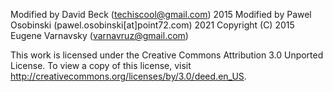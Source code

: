 Modified by David Beck (techiscool@gmail.com) 2015
Modified by Pawel Osobinski (pawel.osobinski[at]point72.com) 2021
Copyright (C) 2015 Eugene Varnavsky (varnavruz@gmail.com)

This work is licensed under the Creative Commons Attribution 3.0 Unported License. 
To view a copy of this license, visit http://creativecommons.org/licenses/by/3.0/deed.en_US. 
